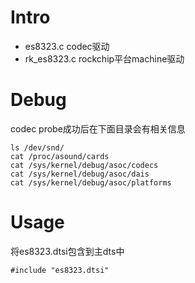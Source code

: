 # Intro

- es8323.c codec驱动
- rk_es8323.c rockchip平台machine驱动

# Debug

codec probe成功后在下面目录会有相关信息

	ls /dev/snd/
	cat /proc/asound/cards
	cat /sys/kernel/debug/asoc/codecs
	cat /sys/kernel/debug/asoc/dais
	cat /sys/kernel/debug/asoc/platforms

# Usage

将es8323.dtsi包含到主dts中

	#include "es8323.dtsi"

